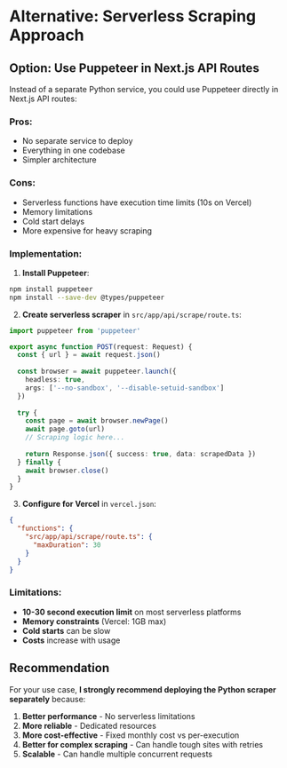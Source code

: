 # Alternative: Serverless Scraping Approach

## Option: Use Puppeteer in Next.js API Routes

Instead of a separate Python service, you could use Puppeteer directly in Next.js API routes:

### Pros:
- No separate service to deploy
- Everything in one codebase
- Simpler architecture

### Cons:
- Serverless functions have execution time limits (10s on Vercel)
- Memory limitations
- Cold start delays
- More expensive for heavy scraping

### Implementation:

1. **Install Puppeteer**:
```bash
npm install puppeteer
npm install --save-dev @types/puppeteer
```

2. **Create serverless scraper** in `src/app/api/scrape/route.ts`:
```typescript
import puppeteer from 'puppeteer'

export async function POST(request: Request) {
  const { url } = await request.json()
  
  const browser = await puppeteer.launch({ 
    headless: true,
    args: ['--no-sandbox', '--disable-setuid-sandbox'] 
  })
  
  try {
    const page = await browser.newPage()
    await page.goto(url)
    // Scraping logic here...
    
    return Response.json({ success: true, data: scrapedData })
  } finally {
    await browser.close()
  }
}
```

3. **Configure for Vercel** in `vercel.json`:
```json
{
  "functions": {
    "src/app/api/scrape/route.ts": {
      "maxDuration": 30
    }
  }
}
```

### Limitations:
- **10-30 second execution limit** on most serverless platforms
- **Memory constraints** (Vercel: 1GB max)
- **Cold starts** can be slow
- **Costs** increase with usage

## Recommendation

For your use case, **I strongly recommend deploying the Python scraper separately** because:

1. **Better performance** - No serverless limitations
2. **More reliable** - Dedicated resources
3. **More cost-effective** - Fixed monthly cost vs per-execution
4. **Better for complex scraping** - Can handle tough sites with retries
5. **Scalable** - Can handle multiple concurrent requests 